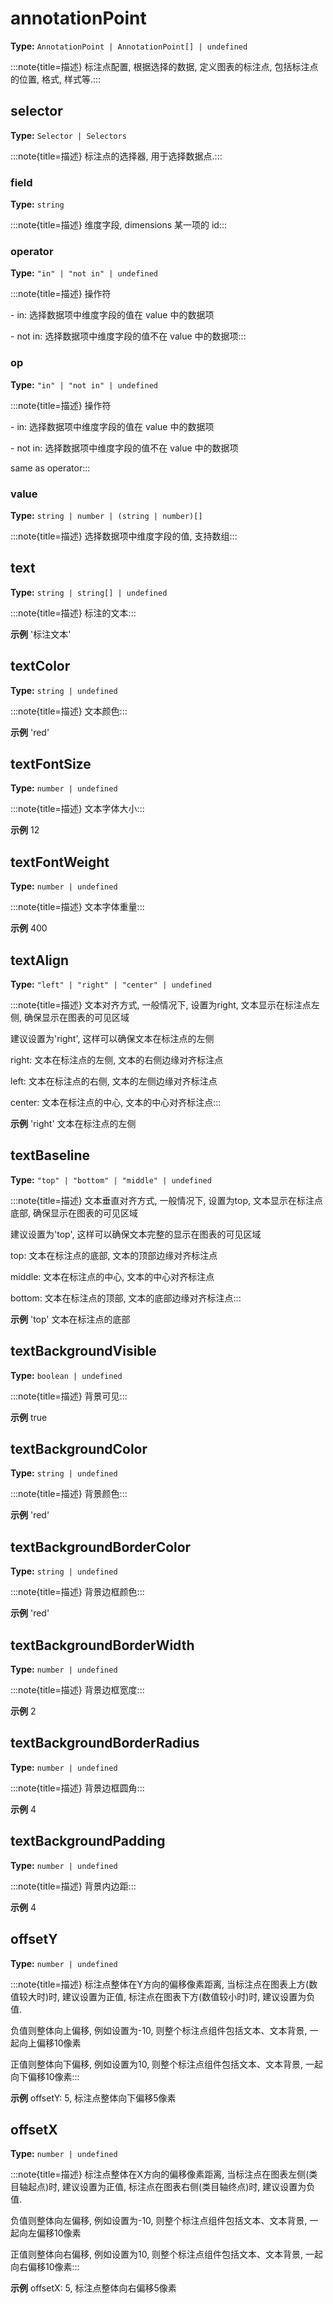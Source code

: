 # annotationPoint

**Type:** `AnnotationPoint | AnnotationPoint[] | undefined`

:::note{title=描述}
标注点配置, 根据选择的数据, 定义图表的标注点, 包括标注点的位置, 格式, 样式等.:::


## selector

**Type:** `Selector | Selectors`

:::note{title=描述}
标注点的选择器, 用于选择数据点.:::


### field

**Type:** `string`

:::note{title=描述}
维度字段, dimensions 某一项的 id:::

### operator

**Type:** `"in" | "not in" | undefined`

:::note{title=描述}
操作符

\- in: 选择数据项中维度字段的值在 value 中的数据项

\- not in: 选择数据项中维度字段的值不在 value 中的数据项:::

### op

**Type:** `"in" | "not in" | undefined`

:::note{title=描述}
操作符

\- in: 选择数据项中维度字段的值在 value 中的数据项

\- not in: 选择数据项中维度字段的值不在 value 中的数据项

same as operator:::

### value

**Type:** `string | number | (string | number)[]`

:::note{title=描述}
选择数据项中维度字段的值, 支持数组:::

## text

**Type:** `string | string[] | undefined`

:::note{title=描述}
标注的文本:::

**示例**
'标注文本'


## textColor

**Type:** `string | undefined`

:::note{title=描述}
文本颜色:::

**示例**
'red'


## textFontSize

**Type:** `number | undefined`

:::note{title=描述}
文本字体大小:::

**示例**
12


## textFontWeight

**Type:** `number | undefined`

:::note{title=描述}
文本字体重量:::

**示例**
400


## textAlign

**Type:** `"left" | "right" | "center" | undefined`

:::note{title=描述}
文本对齐方式, 一般情况下, 设置为right, 文本显示在标注点左侧, 确保显示在图表的可见区域

建议设置为'right', 这样可以确保文本在标注点的左侧

right: 文本在标注点的左侧, 文本的右侧边缘对齐标注点

left: 文本在标注点的右侧, 文本的左侧边缘对齐标注点

center: 文本在标注点的中心, 文本的中心对齐标注点:::

**示例**
'right' 文本在标注点的左侧


## textBaseline

**Type:** `"top" | "bottom" | "middle" | undefined`

:::note{title=描述}
文本垂直对齐方式, 一般情况下, 设置为top, 文本显示在标注点底部, 确保显示在图表的可见区域

建议设置为'top', 这样可以确保文本完整的显示在图表的可见区域

top: 文本在标注点的底部, 文本的顶部边缘对齐标注点

middle: 文本在标注点的中心, 文本的中心对齐标注点

bottom: 文本在标注点的顶部, 文本的底部边缘对齐标注点:::

**示例**
'top' 文本在标注点的底部


## textBackgroundVisible

**Type:** `boolean | undefined`

:::note{title=描述}
背景可见:::

**示例**
true


## textBackgroundColor

**Type:** `string | undefined`

:::note{title=描述}
背景颜色:::

**示例**
'red'


## textBackgroundBorderColor

**Type:** `string | undefined`

:::note{title=描述}
背景边框颜色:::

**示例**
'red'


## textBackgroundBorderWidth

**Type:** `number | undefined`

:::note{title=描述}
背景边框宽度:::

**示例**
2


## textBackgroundBorderRadius

**Type:** `number | undefined`

:::note{title=描述}
背景边框圆角:::

**示例**
4


## textBackgroundPadding

**Type:** `number | undefined`

:::note{title=描述}
背景内边距:::

**示例**
4


## offsetY

**Type:** `number | undefined`

:::note{title=描述}
标注点整体在Y方向的偏移像素距离, 当标注点在图表上方(数值较大时)时, 建议设置为正值, 标注点在图表下方(数值较小时)时, 建议设置为负值.

负值则整体向上偏移, 例如设置为\-10, 则整个标注点组件包括文本、文本背景, 一起向上偏移10像素

正值则整体向下偏移, 例如设置为10, 则整个标注点组件包括文本、文本背景, 一起向下偏移10像素:::

**示例**
offsetY: 5, 标注点整体向下偏移5像素


## offsetX

**Type:** `number | undefined`

:::note{title=描述}
标注点整体在X方向的偏移像素距离, 当标注点在图表左侧(类目轴起点)时, 建议设置为正值, 标注点在图表右侧(类目轴终点)时, 建议设置为负值.

负值则整体向左偏移, 例如设置为\-10, 则整个标注点组件包括文本、文本背景, 一起向左偏移10像素

正值则整体向右偏移, 例如设置为10, 则整个标注点组件包括文本、文本背景, 一起向右偏移10像素:::

**示例**
offsetX: 5, 标注点整体向右偏移5像素


